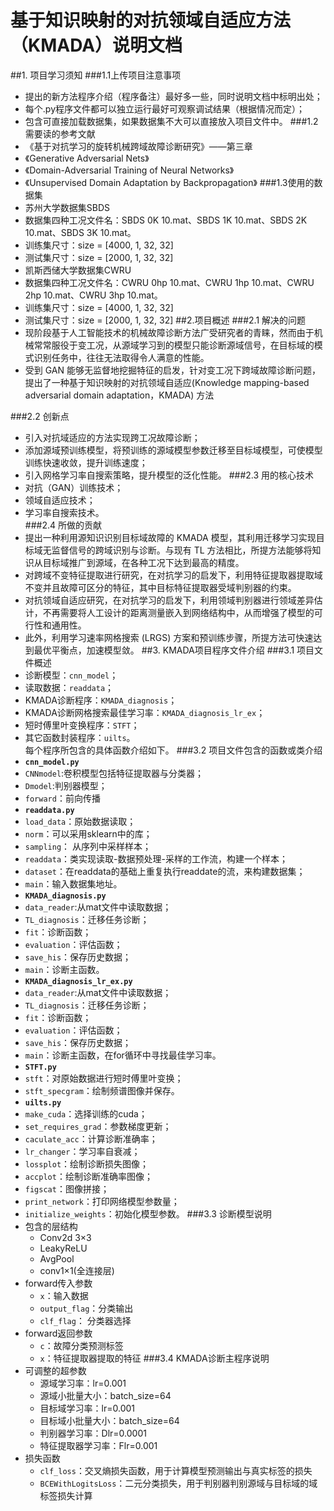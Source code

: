 # 基于知识映射的对抗领域自适应方法（KMADA）说明文档
##1. 项目学习须知
###1.1上传项目注意事项
- 提出的新方法程序介绍（程序备注）最好多一些，同时说明文档中标明出处；  
- 每个.py程序文件都可以独立运行最好可观察调试结果（根据情况而定）；  
- 包含可直接加载数据集，如果数据集不大可以直接放入项目文件中。
###1.2需要读的参考文献
- 《基于对抗学习的旋转机械跨域故障诊断研究》——第三章  
- 《Generative Adversarial Nets》  
- 《Domain-Adversarial Training of Neural Networks》  
- 《Unsupervised Domain Adaptation by Backpropagation》
###1.3使用的数据集
- 苏州大学数据集SBDS  
 - 数据集四种工况文件名：SBDS 0K 10.mat、SBDS 1K 10.mat、SBDS 2K 10.mat、SBDS 3K 10.mat。  
 - 训练集尺寸：size = [4000, 1, 32, 32]  
 - 测试集尺寸：size = [2000, 1, 32, 32]  
- 凯斯西储大学数据集CWRU  
 - 数据集四种工况文件名：CWRU 0hp 10.mat、CWRU 1hp 10.mat、CWRU 2hp 10.mat、CWRU 3hp 10.mat。  
 - 训练集尺寸：size = [4000, 1, 32, 32]  
 - 测试集尺寸：size = [2000, 1, 32, 32]
##2.项目概述
###2.1 解决的问题
- 现阶段基于人工智能技术的机械故障诊断方法广受研究者的青睐，然而由于机械常常服役于变工况，从源域学习到的模型只能诊断源域信号，在目标域的模式识别任务中，往往无法取得令人满意的性能。
- 受到 GAN 能够无监督地挖掘特征的启发，针对变工况下跨域故障诊断问题，提出了一种基于知识映射的对抗领域自适应(Knowledge mapping-based adversarial domain adaptation，KMADA) 方法

###2.2 创新点
- 引入对抗域适应的方法实现跨工况故障诊断；  
- 添加源域预训练模型，将预训练的源域模型参数迁移至目标域模型，可使模型训练快速收敛，提升训练速度；  
- 引入网格学习率自搜索策略，提升模型的泛化性能。
###2.3 用的核心技术
- 对抗（GAN）训练技术；  
- 领域自适应技术；  
- 学习率自搜索技术。  
###2.4 所做的贡献
- 提出一种利用源知识识别目标域故障的 KMADA 模型，其利用迁移学习实现目标域无监督信号的跨域识别与诊断。与现有 TL 方法相比，所提方法能够将知识从目标域推广到源域，在各种工况下达到最高的精度。  
- 对跨域不变特征提取进行研究，在对抗学习的启发下，利用特征提取器提取域不变并且故障可区分的特征，其中目标特征提取器受域判别器的约束。  
- 对抗领域自适应研究，在对抗学习的启发下，利用领域判别器进行领域差异估计，不再需要将人工设计的距离测量嵌入到网络结构中，从而增强了模型的可行性和通用性。  
- 此外，利用学习速率网格搜索 (LRGS) 方案和预训练步骤，所提方法可快速达到最优平衡点，加速模型敛。
##3. KMADA项目程序文件介绍
###3.1 项目文件概述
- 诊断模型：`cnn_model`；  
- 读取数据：`readdata`；  
- KMADA诊断程序：`KMADA_diagnosis`；  
- KMADA诊断网格搜索最佳学习率：`KMADA_diagnosis_lr_ex`；   
- 短时傅里叶变换程序：`STFT`；  
- 其它函数封装程序：`uilts`。  
每个程序所包含的具体函数介绍如下。
###3.2 项目文件包含的函数或类介绍
- **`cnn_model.py`** 
 - `CNNmodel`:卷积模型包括特征提取器与分类器；  
 - `Dmodel`:判别器模型；  
 - `forward`：前向传播
- **`readdata.py`**  
 - `load_data`：原始数据读取；  
 - `norm`：可以采用sklearn中的库；  
 - `sampling`： 从序列中采样样本；  
 - `readdata`：类实现读取-数据预处理-采样的工作流，构建一个样本；  
 - `dataset`：在readdata的基础上重复执行readdate的流，来构建数据集；  
 - `main`：输入数据集地址。  
- **`KMADA_diagnosis.py`**  
 - `data_reader`:从mat文件中读取数据；  
 - `TL_diagnosis`：迁移任务诊断；  
 - `fit`：诊断函数；  
 - `evaluation`：评估函数；  
 - `save_his`：保存历史数据；
 - `main`：诊断主函数。
- **`KMADA_diagnosis_lr_ex.py`**  
 - `data_reader`:从mat文件中读取数据；  
 - `TL_diagnosis`：迁移任务诊断；  
 - `fit`：诊断函数；  
 - `evaluation`：评估函数；  
 - `save_his`：保存历史数据；  
 - `main`：诊断主函数，在for循环中寻找最佳学习率。
- **`STFT.py`**  
 - `stft`：对原始数据进行短时傅里叶变换；  
 - `stft_specgram`：绘制频谱图像并保存。
- **`uilts.py`**  
 - `make_cuda`：选择训练的cuda；  
 - `set_requires_grad`：参数梯度更新；  
 - `caculate_acc`：计算诊断准确率；  
 - `lr_changer`：学习率自衰减；  
 - `lossplot`：绘制诊断损失图像；  
 - `accplot`：绘制诊断准确率图像；  
 - `figscat`：图像拼接；  
 - `print_network`：打印网络模型参数量；  
 - `initialize_weights`：初始化模型参数。
###3.3 诊断模型说明
-  包含的层结构
    - Conv2d 3×3
    - LeakyReLU
    - AvgPool
    - conv1×1(全连接层)
- forward传入参数
    - `x`：输入数据
    - `output_flag`：分类输出
    - `clf_flag`： 分类器选择
- forward返回参数
    - `c`：故障分类预测标签
    - `x`：特征提取器提取的特征
###3.4 KMADA诊断主程序说明
- 可调整的超参数
    - 源域学习率：lr=0.001
    - 源域小批量大小：batch_size=64
    - 目标域学习率：lr=0.001
    - 目标域小批量大小：batch_size=64
    - 判别器学习率：Dlr=0.0001
    - 特征提取器学习率：Flr=0.001
- 损失函数
    - `clf_loss`：交叉熵损失函数，用于计算模型预测输出与真实标签的损失
    - `BCEWithLogitsLoss`：二元分类损失，用于判别器判别源域与目标域的域标签损失计算
